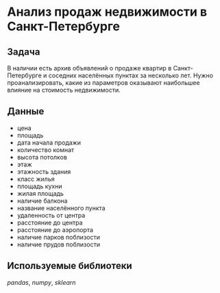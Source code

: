 # Анализ продаж недвижимости в Санкт-Петербурге

## Задача

В наличии есть архив объявлений о продаже квартир в Санкт-Петербурге и соседних населённых пунктах за несколько лет. Нужно проанализировать, какие из параметров оказывают наибольшее влияние на стоимость недвижимости.

## Данные

- цена
- площадь
- дата начала продажи
- количество комнат
- высота потолков
- этаж
- этажность здания
- класс жилья
- площадь кухни
- жилая площадь
- наличие балкона
- название населённого пункта
- удаленность от центра
- расстояние до центра
- расстояние до аэропорта
- наличие парков поблизости
- наличие прудов поблизости



## Используемые библиотеки
*pandas*, *numpy*, *sklearn*